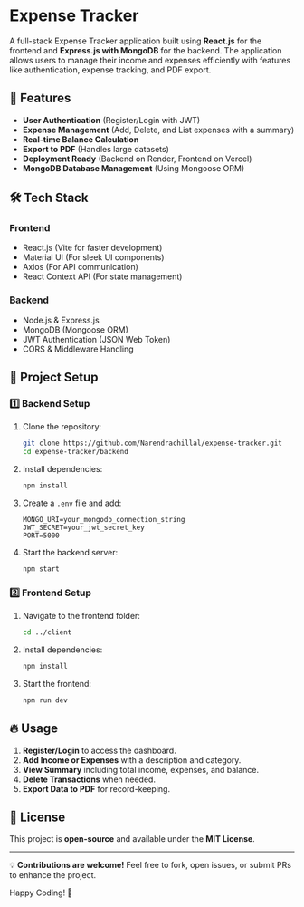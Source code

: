 # Expense Tracker

A full-stack Expense Tracker application built using **React.js** for the frontend and **Express.js with MongoDB** for the backend. The application allows users to manage their income and expenses efficiently with features like authentication, expense tracking, and PDF export.

## 🚀 Features

- **User Authentication** (Register/Login with JWT)
- **Expense Management** (Add, Delete, and List expenses with a summary)
- **Real-time Balance Calculation**
- **Export to PDF** (Handles large datasets)
- **Deployment Ready** (Backend on Render, Frontend on Vercel)
- **MongoDB Database Management** (Using Mongoose ORM)

## 🛠 Tech Stack

### Frontend
- React.js (Vite for faster development)
- Material UI (For sleek UI components)
- Axios (For API communication)
- React Context API (For state management)

### Backend
- Node.js & Express.js
- MongoDB (Mongoose ORM)
- JWT Authentication (JSON Web Token)
- CORS & Middleware Handling

## 📂 Project Setup

### 1️⃣ Backend Setup

1. Clone the repository:
   ```bash
   git clone https://github.com/Narendrachillal/expense-tracker.git
   cd expense-tracker/backend
   ```
2. Install dependencies:
   ```bash
   npm install
   ```
3. Create a `.env` file and add:
   ```env
   MONGO_URI=your_mongodb_connection_string
   JWT_SECRET=your_jwt_secret_key
   PORT=5000
   ```
4. Start the backend server:
   ```bash
   npm start
   ```

### 2️⃣ Frontend Setup

1. Navigate to the frontend folder:
   ```bash
   cd ../client
   ```
2. Install dependencies:
   ```bash
   npm install
   ```
3. Start the frontend:
   ```bash
   npm run dev
   ```

## 🔥 Usage

1. **Register/Login** to access the dashboard.
2. **Add Income or Expenses** with a description and category.
3. **View Summary** including total income, expenses, and balance.
4. **Delete Transactions** when needed.
5. **Export Data to PDF** for record-keeping.




## 📜 License

This project is **open-source** and available under the **MIT License**.

---

💡 **Contributions are welcome!** Feel free to fork, open issues, or submit PRs to enhance the project.

Happy Coding! 🚀

